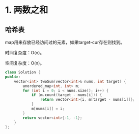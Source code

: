 # 1. 两数之和

## 哈希表

map用来存放已经访问过的元素，如果target-cur存在则找到。

时间复杂度：O(n)。

空间复杂度：O(n)。

```cpp
class Solution {
public:
    vector<int> twoSum(vector<int>& nums, int target) {
        unordered_map<int, int> m;
        for (int i = 0; i < nums.size(); i++) {
            if (m.count(target - nums[i])) {
                return vector<int>{i, m[target - nums[i]]};
            }
            m[nums[i]] = i;
        }
        return vector<int>{-1, -1};
    }
};
```